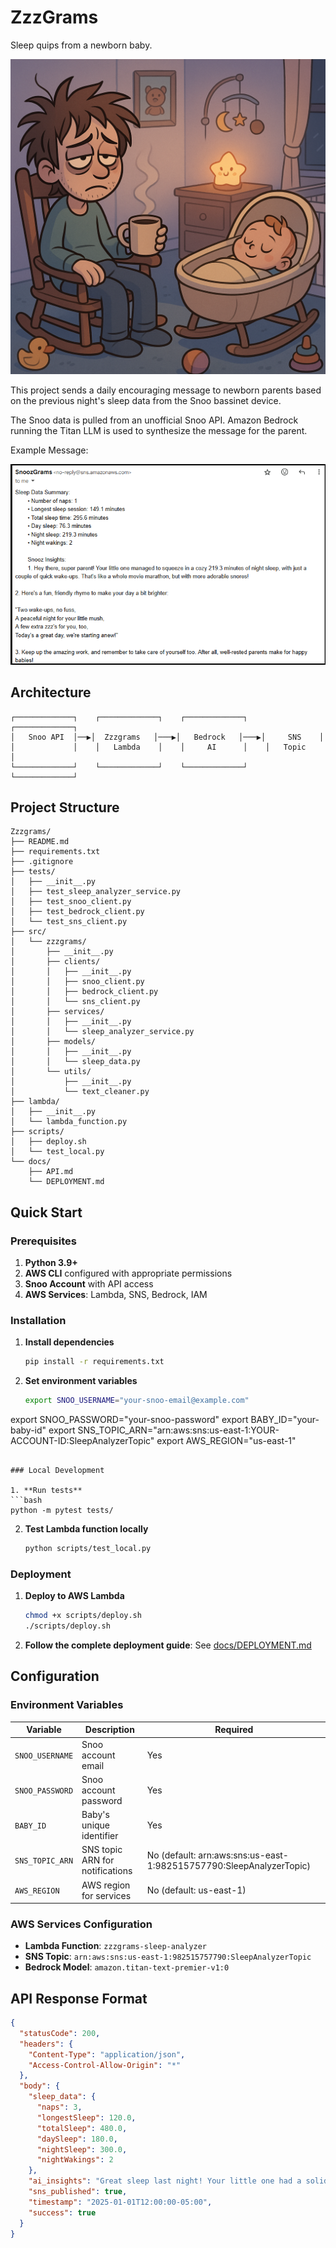 # ZzzGrams

Sleep quips from a newborn baby. 

![example snoozgram](/docs/img/snooz.png)


This project sends a daily encouraging message to newborn parents based on the previous night's sleep data from the Snoo bassinet device.

The Snoo data is pulled from an unofficial Snoo API. Amazon Bedrock running the Titan LLM is used to synthesize the message for the parent. 

Example Message:

![example snoozgram](/docs/img/snoozgram_example.png)

## Architecture
```
┌─────────────┐    ┌─────────────┐    ┌─────────────┐    ┌─────────────┐
│   Snoo API  │──▶│  Zzzgrams   │───▶│   Bedrock   │───▶│     SNS    │
│             │    │   Lambda    │    │     AI      │    │   Topic     │
└─────────────┘    └─────────────┘    └─────────────┘    └─────────────┘
```

## Project Structure

```
Zzzgrams/
├── README.md
├── requirements.txt
├── .gitignore
├── tests/
│   ├── __init__.py
│   ├── test_sleep_analyzer_service.py
│   ├── test_snoo_client.py
│   ├── test_bedrock_client.py
│   └── test_sns_client.py
├── src/
│   └── zzzgrams/
│       ├── __init__.py
│       ├── clients/
│       │   ├── __init__.py
│       │   ├── snoo_client.py
│       │   ├── bedrock_client.py
│       │   └── sns_client.py
│       ├── services/
│       │   ├── __init__.py
│       │   └── sleep_analyzer_service.py
│       ├── models/
│       │   ├── __init__.py
│       │   └── sleep_data.py
│       └── utils/
│           ├── __init__.py
│           └── text_cleaner.py
├── lambda/
│   ├── __init__.py
│   └── lambda_function.py
├── scripts/
│   ├── deploy.sh
│   └── test_local.py
└── docs/
    ├── API.md
    └── DEPLOYMENT.md
```

## Quick Start

### Prerequisites

1. **Python 3.9+**
2. **AWS CLI** configured with appropriate permissions
3. **Snoo Account** with API access
4. **AWS Services**: Lambda, SNS, Bedrock, IAM

### Installation

1. **Install dependencies**
   ```bash
   pip install -r requirements.txt
   ```

2. **Set environment variables**
   ```bash
   export SNOO_USERNAME="your-snoo-email@example.com"
export SNOO_PASSWORD="your-snoo-password"
export BABY_ID="your-baby-id"
export SNS_TOPIC_ARN="arn:aws:sns:us-east-1:YOUR-ACCOUNT-ID:SleepAnalyzerTopic"
export AWS_REGION="us-east-1"
   ```

### Local Development

1. **Run tests**
   ```bash
   python -m pytest tests/
   ```

2. **Test Lambda function locally**
   ```bash
   python scripts/test_local.py
   ```

### Deployment

1. **Deploy to AWS Lambda**
   ```bash
   chmod +x scripts/deploy.sh
   ./scripts/deploy.sh
   ```

2. **Follow the complete deployment guide**: See [docs/DEPLOYMENT.md](docs/DEPLOYMENT.md)

## Configuration

### Environment Variables

| Variable | Description | Required |
|----------|-------------|----------|
| `SNOO_USERNAME` | Snoo account email | Yes |
| `SNOO_PASSWORD` | Snoo account password | Yes |
| `BABY_ID` | Baby's unique identifier | Yes |
| `SNS_TOPIC_ARN` | SNS topic ARN for notifications | No (default: arn:aws:sns:us-east-1:982515757790:SleepAnalyzerTopic) |
| `AWS_REGION` | AWS region for services | No (default: us-east-1) |

### AWS Services Configuration

- **Lambda Function**: `zzzgrams-sleep-analyzer`
- **SNS Topic**: `arn:aws:sns:us-east-1:982515757790:SleepAnalyzerTopic`
- **Bedrock Model**: `amazon.titan-text-premier-v1:0`

## API Response Format

```json
{
  "statusCode": 200,
  "headers": {
    "Content-Type": "application/json",
    "Access-Control-Allow-Origin": "*"
  },
  "body": {
    "sleep_data": {
      "naps": 3,
      "longestSleep": 120.0,
      "totalSleep": 480.0,
      "daySleep": 180.0,
      "nightSleep": 300.0,
      "nightWakings": 2
    },
    "ai_insights": "Great sleep last night! Your little one had a solid 5 hours of night sleep.",
    "sns_published": true,
    "timestamp": "2025-01-01T12:00:00-05:00",
    "success": true
  }
}
```